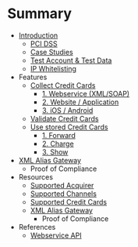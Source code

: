 # Summary

* [Introduction](README.md)
   * [PCI DSS](pci_dss.md)
   * [Case Studies](sample_business_cases.md)
   * [Test Account & Test Data](live_mode-test.md)
   * [IP Whitelisting](ip_whitelisting.md)
* Features
   * [Collect Credit Cards](collect_payment_data.md)
       * [1. Webservice (XML/SOAP)](webservice.md)
       * [2. Website / Application](website-application.md)
       * [3. iOS / Android](mobile-app.md)
   * [Validate Credit Cards](validate.md)
   * [Use stored Credit Cards](utilize.md)
       * [1. Forward](forward.md)
       * [2. Charge](charge.md)
       * [3. Show](show.md)
* [XML Alias Gateway](xml_alias_gateway.md)
   * Proof of Compliance
* Resources
   * [Supported Acquirer](supported_acquirer.md)
   * [Supported Channels](supported_channels.md)
   * [Supported Credit Cards](supported_credit_cards.md)
   * [XML Alias Gateway](xml_alias_gateway.md)
       * Proof of Compliance
* References
   * [Webservice API](webservice_api.md)

